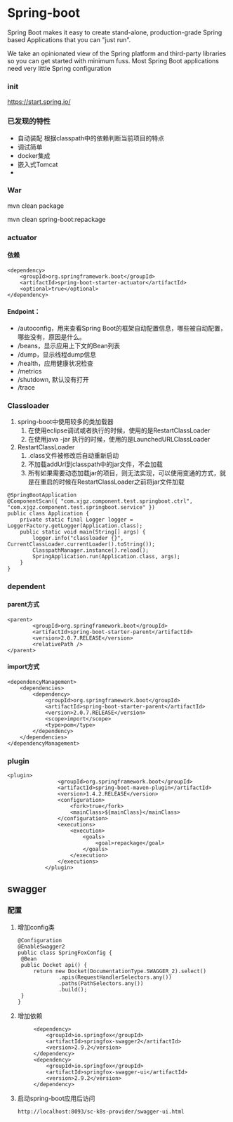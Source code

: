 Spring-boot
===================
Spring Boot makes it easy to create stand-alone, production-grade Spring based Applications that you can "just run".

We take an opinionated view of the Spring platform and third-party libraries so you can get started with minimum fuss. Most Spring Boot applications need very little Spring configuration

### init
https://start.spring.io/

### 已发现的特性

+ 自动装配
	根据classpath中的依赖判断当前项目的特点
+ 调试简单
+ docker集成
+ 嵌入式Tomcat
+ 

### War
mvn clean package

mvn clean spring-boot:repackage

### actuator
#### 依赖

```
<dependency>
	<groupId>org.springframework.boot</groupId>
	<artifactId>spring-boot-starter-actuator</artifactId>
	<optional>true</optional>
</dependency>

```
#### Endpoint：

+ /autoconfig，用来查看Spring Boot的框架自动配置信息，哪些被自动配置，哪些没有，原因是什么。
+ /beans，显示应用上下文的Bean列表
+ /dump，显示线程dump信息
+ /health，应用健康状况检查
+ /metrics
+ /shutdown, 默认没有打开
+ /trace

### Classloader

1. spring-boot中使用较多的类加载器 
   1.  在使用eclipse调试或者执行的时候，使用的是RestartClassLoader 
   2. 在使用java -jar 执行的时候，使用的是LaunchedURLClassLoader
2. RestartClassLoader 
   1.  .class文件被修改后自动重新启动
   2.  不加载addUrl到classpath中的jar文件，不会加载 
   3. 所有如果需要动态加载jar的项目，则无法实现，可以使用变通的方式，就是在重启的时候在RestartClassLoader之前将jar文件加载

```
@SpringBootApplication
@ComponentScan({ "com.xjgz.component.test.springboot.ctrl", "com.xjgz.component.test.springboot.service" })
public class Application {
    private static final Logger logger = LoggerFactory.getLogger(Application.class);
    public static void main(String[] args) {
        logger.info("classloader {}", CurrentClassLoader.currentLoader().toString());
        ClasspathManager.instance().reload();
        SpringApplication.run(Application.class, args);
    }
}
```

### dependent



#### parent方式

```
<parent>
		<groupId>org.springframework.boot</groupId>
		<artifactId>spring-boot-starter-parent</artifactId>
		<version>2.0.7.RELEASE</version>
		<relativePath />
</parent>
```



#### import方式

	<dependencyManagement>
		<dependencies>
			<dependency>
				<groupId>org.springframework.boot</groupId>
				<artifactId>spring-boot-starter-parent</artifactId>
				<version>2.0.7.RELEASE</version>
				<scope>import</scope>
				<type>pom</type>
			</dependency>
		</dependencies>
	</dependencyManagement>

### plugin

```
<plugin>
				<groupId>org.springframework.boot</groupId>
				<artifactId>spring-boot-maven-plugin</artifactId>
				<version>1.4.2.RELEASE</version>
				<configuration>
					<fork>true</fork>
					<mainClass>${mainClass}</mainClass>
				</configuration>
				<executions>
					<execution>
						<goals>
							<goal>repackage</goal>
						</goals>
					</execution>
				</executions>
			</plugin>
```



## swagger

### 配置

1. 增加config类

   ```
   @Configuration
   @EnableSwagger2
   public class SpringFoxConfig {
   	@Bean
   	public Docket api() {
   		return new Docket(DocumentationType.SWAGGER_2).select()
   				.apis(RequestHandlerSelectors.any())
   				.paths(PathSelectors.any())
   				.build();
   	}
   }
   ```

2. 增加依赖

   ```
   		<dependency>
   			<groupId>io.springfox</groupId>
   			<artifactId>springfox-swagger2</artifactId>
   			<version>2.9.2</version>
   		</dependency>
   		<dependency>
   			<groupId>io.springfox</groupId>
   			<artifactId>springfox-swagger-ui</artifactId>
   			<version>2.9.2</version>
   		</dependency>
   ```

3. 启动spring-boot应用后访问

   ```
   http://localhost:8093/sc-k8s-provider/swagger-ui.html
   ```

   
